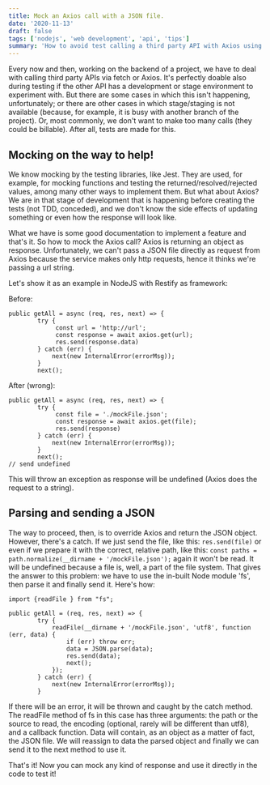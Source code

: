 ```yaml
---
title: Mock an Axios call with a JSON file.
date: '2020-11-13'
draft: false
tags: ['nodejs', 'web development', 'api', 'tips']
summary: 'How to avoid test calling a third party API with Axios using a mock JSON file'
---
```


Every now and then, working on the backend of a project, we have to deal with calling third party APIs via fetch or Axios. It's perfectly doable also during testing if the other API has a development or stage environment to experiment with. But there are some cases in which this isn't happening, unfortunately; or there are other cases in which stage/staging is not available (because, for example, it is busy with another branch of the project).
Or, most commonly, we don't want to make too many calls (they could be billable). After all, tests are made for this.

## Mocking on the way to help!

We know mocking by the testing libraries, like Jest. They are used, for example, for mocking functions and testing the returned/resolved/rejected values, among many other ways to implement them.
But what about Axios? We are in that stage of development that is happening before creating the tests (not TDD, conceded), and we don't know the side effects of updating something or even how the response will look like.

What we have is some good documentation to implement a feature and that's it. So how to mock the Axios call? Axios is returning an object as response. Unfortunately, we can't pass a JSON file directly as request from Axios because the service makes only http requests, hence it thinks we're passing a url string.

Let's show it as an example in NodeJS with Restify as framework:

Before:

```
public getAll = async (req, res, next) => {
        try {
             const url = 'http://url';
             const response = await axios.get(url);
             res.send(response.data)
        } catch (err) {
            next(new InternalError(errorMsg));
        }
        next();
```

After (wrong):

```
public getAll = async (req, res, next) => {
        try {
             const file = './mockFile.json';
             const response = await axios.get(file);
             res.send(response)
        } catch (err) {
            next(new InternalError(errorMsg));
        }
        next();
// send undefined
```

This will throw an exception as response will be undefined (Axios does the request to a string).

## Parsing and sending a JSON

The way to proceed, then, is to override Axios and return the JSON object.
However, there's a catch. If we just send the file, like this:
`res.send(file)`
or even if we prepare it with the correct, relative path, like this:
`const paths = path.normalize(__dirname + '/mockFile.json');`
again it won't be read. It will be undefined because a file is, well, a part of the file system. That gives the answer to this problem: we have to use the in-built Node module 'fs', then parse it and finally send it.
Here's how:

```
import {readFile } from "fs";

public getAll = (req, res, next) => {
        try {
            readFile(__dirname + '/mockFile.json', 'utf8', function (err, data) {
                if (err) throw err;
                data = JSON.parse(data);
                res.send(data);
                next();
            });
        } catch (err) {
            next(new InternalError(errorMsg));
        }
```

If there will be an error, it will be thrown and caught by the catch method. The readFile method of fs in this case has three arguments: the path or the source to read, the encoding (optional, rarely will be different than utf8), and a callback function.
Data will contain, as an object as a matter of fact, the JSON file. We will reassign to data the parsed object and finally we can send it to the next method to use it.

That's it! Now you can mock any kind of response and use it directly in the code to test it!
